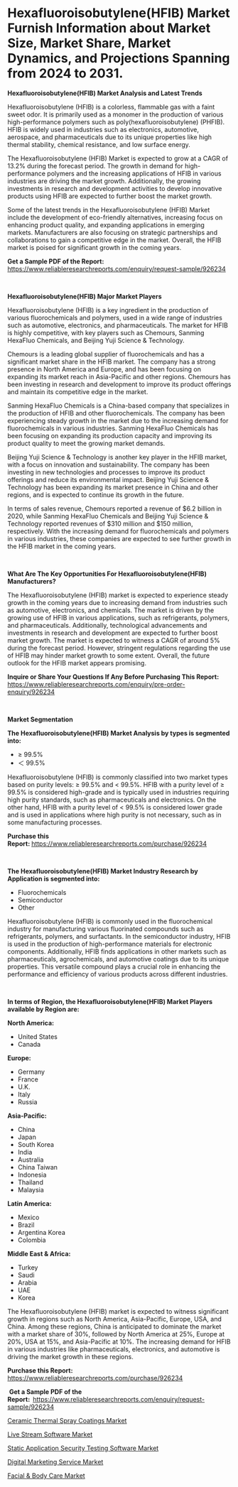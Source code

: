 <p><h1>Hexafluoroisobutylene(HFIB) Market Furnish Information about Market Size, Market Share, Market Dynamics, and Projections Spanning from 2024 to 2031.</h1></p><p><strong>Hexafluoroisobutylene(HFIB) Market Analysis and Latest Trends</strong></p>
<p><p>Hexafluoroisobutylene (HFIB) is a colorless, flammable gas with a faint sweet odor. It is primarily used as a monomer in the production of various high-performance polymers such as poly(hexafluoroisobutylene) (PHFIB). HFIB is widely used in industries such as electronics, automotive, aerospace, and pharmaceuticals due to its unique properties like high thermal stability, chemical resistance, and low surface energy.</p><p>The Hexafluoroisobutylene (HFIB) Market is expected to grow at a CAGR of 13.2% during the forecast period. The growth in demand for high-performance polymers and the increasing applications of HFIB in various industries are driving the market growth. Additionally, the growing investments in research and development activities to develop innovative products using HFIB are expected to further boost the market growth.</p><p>Some of the latest trends in the Hexafluoroisobutylene (HFIB) Market include the development of eco-friendly alternatives, increasing focus on enhancing product quality, and expanding applications in emerging markets. Manufacturers are also focusing on strategic partnerships and collaborations to gain a competitive edge in the market. Overall, the HFIB market is poised for significant growth in the coming years.</p></p>
<p><strong>Get a Sample PDF of the Report:&nbsp;</strong> <a href="https://www.reliableresearchreports.com/enquiry/request-sample/926234">https://www.reliableresearchreports.com/enquiry/request-sample/926234</a></p>
<p>&nbsp;</p>
<p><strong>Hexafluoroisobutylene(HFIB) Major Market Players</strong></p>
<p><p>Hexafluoroisobutylene (HFIB) is a key ingredient in the production of various fluorochemicals and polymers, used in a wide range of industries such as automotive, electronics, and pharmaceuticals. The market for HFIB is highly competitive, with key players such as Chemours, Sanming HexaFluo Chemicals, and Beijing Yuji Science & Technology.</p><p>Chemours is a leading global supplier of fluorochemicals and has a significant market share in the HFIB market. The company has a strong presence in North America and Europe, and has been focusing on expanding its market reach in Asia-Pacific and other regions. Chemours has been investing in research and development to improve its product offerings and maintain its competitive edge in the market.</p><p>Sanming HexaFluo Chemicals is a China-based company that specializes in the production of HFIB and other fluorochemicals. The company has been experiencing steady growth in the market due to the increasing demand for fluorochemicals in various industries. Sanming HexaFluo Chemicals has been focusing on expanding its production capacity and improving its product quality to meet the growing market demands.</p><p>Beijing Yuji Science & Technology is another key player in the HFIB market, with a focus on innovation and sustainability. The company has been investing in new technologies and processes to improve its product offerings and reduce its environmental impact. Beijing Yuji Science & Technology has been expanding its market presence in China and other regions, and is expected to continue its growth in the future.</p><p>In terms of sales revenue, Chemours reported a revenue of $6.2 billion in 2020, while Sanming HexaFluo Chemicals and Beijing Yuji Science & Technology reported revenues of $310 million and $150 million, respectively. With the increasing demand for fluorochemicals and polymers in various industries, these companies are expected to see further growth in the HFIB market in the coming years.</p></p>
<p>&nbsp;</p>
<p><strong>What Are The Key Opportunities For Hexafluoroisobutylene(HFIB) Manufacturers?</strong></p>
<p><p>The Hexafluoroisobutylene (HFIB) market is expected to experience steady growth in the coming years due to increasing demand from industries such as automotive, electronics, and chemicals. The market is driven by the growing use of HFIB in various applications, such as refrigerants, polymers, and pharmaceuticals. Additionally, technological advancements and investments in research and development are expected to further boost market growth. The market is expected to witness a CAGR of around 5% during the forecast period. However, stringent regulations regarding the use of HFIB may hinder market growth to some extent. Overall, the future outlook for the HFIB market appears promising.</p></p>
<p><strong>Inquire or Share Your Questions If Any Before Purchasing This Report:</strong> <a href="https://www.reliableresearchreports.com/enquiry/pre-order-enquiry/926234">https://www.reliableresearchreports.com/enquiry/pre-order-enquiry/926234</a></p>
<p>&nbsp;</p>
<p><strong>Market Segmentation</strong></p>
<p><strong>The Hexafluoroisobutylene(HFIB) Market Analysis by types is segmented into:</strong></p>
<p><ul><li>≥ 99.5%</li><li>＜ 99.5%</li></ul></p>
<p><p>Hexafluoroisobutylene (HFIB) is commonly classified into two market types based on purity levels: ≥ 99.5% and < 99.5%. HFIB with a purity level of ≥ 99.5% is considered high-grade and is typically used in industries requiring high purity standards, such as pharmaceuticals and electronics. On the other hand, HFIB with a purity level of < 99.5% is considered lower grade and is used in applications where high purity is not necessary, such as in some manufacturing processes.</p></p>
<p><strong>Purchase this Report:&nbsp;</strong><a href="https://www.reliableresearchreports.com/purchase/926234">https://www.reliableresearchreports.com/purchase/926234</a></p>
<p>&nbsp;</p>
<p><strong>The Hexafluoroisobutylene(HFIB) Market Industry Research by Application is segmented into:</strong></p>
<p><ul><li>Fluorochemicals</li><li>Semiconductor</li><li>Other</li></ul></p>
<p><p>Hexafluoroisobutylene (HFIB) is commonly used in the fluorochemical industry for manufacturing various fluorinated compounds such as refrigerants, polymers, and surfactants. In the semiconductor industry, HFIB is used in the production of high-performance materials for electronic components. Additionally, HFIB finds applications in other markets such as pharmaceuticals, agrochemicals, and automotive coatings due to its unique properties. This versatile compound plays a crucial role in enhancing the performance and efficiency of various products across different industries.</p></p>
<p>&nbsp;</p>
<p><strong>In terms of Region, the Hexafluoroisobutylene(HFIB) Market Players available by Region are:</strong></p>
<p>
    <p> <strong> North America: </strong>
        <ul>
            <li>United States</li>
            <li>Canada</li>
        </ul>
        </p> 
    <p> <strong> Europe: </strong>
        <ul>
            <li>Germany</li>
            <li>France</li>
            <li>U.K.</li>
            <li>Italy</li>
            <li>Russia</li>
        </ul>
        </p> 
    <p> <strong> Asia-Pacific: </strong>
        <ul>
            <li>China</li>
            <li>Japan</li>
            <li>South Korea</li>
            <li>India</li>
            <li>Australia</li>
            <li>China Taiwan</li>
            <li>Indonesia</li>
            <li>Thailand</li>
            <li>Malaysia</li>
        </ul>
        </p> 
    <p> <strong> Latin America: </strong>
        <ul>
            <li>Mexico</li>
            <li>Brazil</li>
            <li>Argentina Korea</li>
            <li>Colombia</li>
        </ul>
        </p> 
    <p> <strong> Middle East & Africa: </strong>
        <ul>
            <li>Turkey</li>
            <li>Saudi</li>
            <li>Arabia</li>
            <li>UAE</li>
            <li>Korea</li>
        </ul>
    </p>
    </p>
<p><p>The Hexafluoroisobutylene (HFIB) market is expected to witness significant growth in regions such as North America, Asia-Pacific, Europe, USA, and China. Among these regions, China is anticipated to dominate the market with a market share of 30%, followed by North America at 25%, Europe at 20%, USA at 15%, and Asia-Pacific at 10%. The increasing demand for HFIB in various industries like pharmaceuticals, electronics, and automotive is driving the market growth in these regions.</p></p>
<p><strong>Purchase this Report: </strong><a href="https://www.reliableresearchreports.com/purchase/926234">https://www.reliableresearchreports.com/purchase/926234</a></p>
<p>&nbsp;<strong>Get a Sample PDF of the Report:&nbsp;&nbsp;</strong><a href="https://www.reliableresearchreports.com/enquiry/request-sample/926234">https://www.reliableresearchreports.com/enquiry/request-sample/926234</a></p>
<p><strong></strong></p>
<p><p><a href="https://github.com/bracarafogo/Market-Research-Report-List-2/blob/main/ceramic-thermal-spray-coatings-market.md">Ceramic Thermal Spray Coatings Market</a></p><p><a href="https://medium.com/@laurynframi1907/live-stream-software-market-furnishes-information-on-market-share-market-trends-and-market-growth-4aa52c4b8ff3">Live Stream Software Market</a></p><p><a href="https://medium.com/@laurynframi1907/static-application-security-testing-software-market-size-market-outlook-and-market-forecast-2024-c93b09723bb6">Static Application Security Testing Software Market</a></p><p><a href="https://medium.com/@laurynframi1907/digital-marketing-service-market-furnishes-information-on-market-share-market-trends-and-market-397d35cbf149">Digital Marketing Service Market</a></p><p><a href="https://github.com/abdelrhmankishk22/Market-Research-Report-List-3/blob/main/facial-body-care-market.md">Facial & Body Care Market</a></p></p>